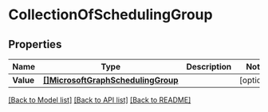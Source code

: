 # CollectionOfSchedulingGroup

## Properties

Name | Type | Description | Notes
------------ | ------------- | ------------- | -------------
**Value** | [**[]MicrosoftGraphSchedulingGroup**](microsoft.graph.schedulingGroup.md) |  | [optional] 

[[Back to Model list]](../README.md#documentation-for-models) [[Back to API list]](../README.md#documentation-for-api-endpoints) [[Back to README]](../README.md)


